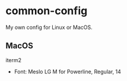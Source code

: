 # common-config

My own config for Linux or MacOS.


## MacOS

iterm2
- Font: Meslo LG M for Powerline, Regular, 14